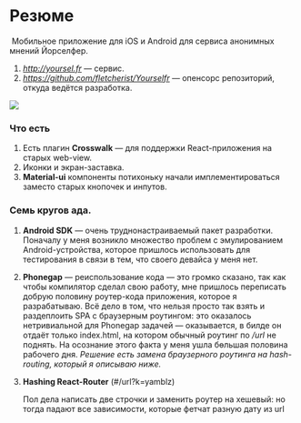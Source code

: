 # Резюме

​	Мобильное приложение для iOS и Android для сервиса анонимных мнений Йорселфер.

1. *http://yoursel.fr* — сервис.
2. *https://github.com/fletcherist/Yourselfr* — опенсорс репозиторий, откуда ведётся разработка.


<img src='https://pp.vk.me/c604418/v604418043/25da7/5SxBhodCpGg.jpg'>




### Что есть

1. Есть плагин **Crosswalk** — для поддержки React-приложения на старых web-view.
2. Иконки и экран-заставка.
3. **Material-ui** компоненты потихоньку начали имплементироваться заместо старых кнопочек и инпутов.



### Семь кругов ада.

1. **Android SDK** — очень труднонастраиваемый пакет разработки. Поначалу у меня возникло множество проблем с эмулированием Android-устройства, которое пришлось использовать для тестирования в связи в тем, что своего девайса у меня нет.

2. **Phonegap** — реиспользование кода — это громко сказано, так как чтобы компилятор сделал свою работу, мне пришлось переписать добрую половину роутер-кода приложения, которое я разрабатываю. Всё дело в том, что нельзя просто так взять и раздеплоить SPA с браузерным роутингом: это оказалось нетривиальной для Phonegap задачей — оказывается, в билде он отдаёт только index.html, на котором обычный роутинг по */url* не поднять. На осознание этого факта у меня ушла бөльшая половина рабочего дня. *Решение есть замена браузерного роутинга на hash-routing, который я описываю ниже.* 

3. **Hashing React-Router** (#/url?k=yamblz)

   Пол дела написать две строчки и заменить роутер на хешевый: но тогда падают все зависимости, которые фетчат разную дату из url

